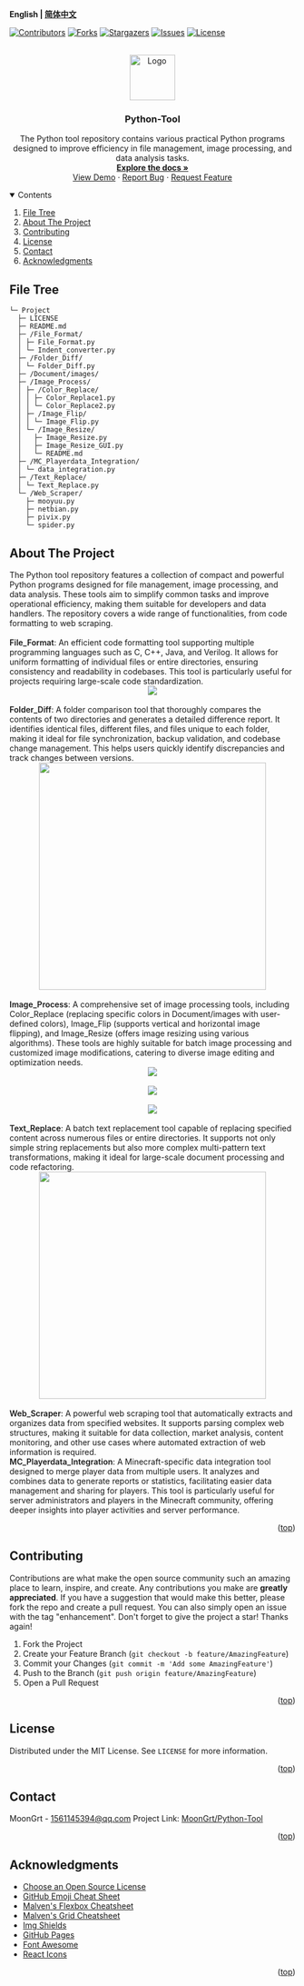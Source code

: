 **English | [简体中文](README_cn.md)**
<div id="top"></div>

[![Contributors][contributors-shield]][contributors-url]
[![Forks][forks-shield]][forks-url]
[![Stargazers][stars-shield]][stars-url]
[![Issues][issues-shield]][issues-url]
[![License][license-shield]][license-url]


<!-- PROJECT LOGO -->
<br />
<div align="center">
    <a href="https://github.com/MoonGrt/Python-Tool">
    <img src="Document/images/logo.png" alt="Logo" width="80" height="80">
    </a>
<h3 align="center">Python-Tool</h3>
    <p align="center">
    The Python tool repository contains various practical Python programs designed to improve efficiency in file management, image processing, and data analysis tasks.
    <br />
    <a href="https://github.com/MoonGrt/Python-Tool"><strong>Explore the docs »</strong></a>
    <br />
    <a href="https://github.com/MoonGrt/Python-Tool">View Demo</a>
    ·
    <a href="https://github.com/MoonGrt/Python-Tool/issues">Report Bug</a>
    ·
    <a href="https://github.com/MoonGrt/Python-Tool/issues">Request Feature</a>
    </p>
</div>




<!-- CONTENTS -->
<details open>
  <summary>Contents</summary>
  <ol>
    <li><a href="#file-tree">File Tree</a></li>
    <li>
      <a href="#about-the-project">About The Project</a>
      <ul>
      </ul>
    </li>
    <li><a href="#contributing">Contributing</a></li>
    <li><a href="#license">License</a></li>
    <li><a href="#contact">Contact</a></li>
    <li><a href="#acknowledgments">Acknowledgments</a></li>
  </ol>
</details>





<!-- FILE TREE -->
## File Tree

```
└─ Project
  ├─ LICENSE
  ├─ README.md
  ├─ /File_Format/
  │ ├─ File_Format.py
  │ └─ Indent_converter.py
  ├─ /Folder_Diff/
  │ └─ Folder_Diff.py
  ├─ /Document/images/
  ├─ /Image_Process/
  │ ├─ /Color_Replace/
  │ │ ├─ Color_Replace1.py
  │ │ └─ Color_Replace2.py
  │ ├─ /Image_Flip/
  │ │ └─ Image_Flip.py
  │ └─ /Image_Resize/
  │   ├─ Image_Resize.py
  │   ├─ Image_Resize_GUI.py
  │   └─ README.md
  ├─ /MC_Playerdata_Integration/
  │ └─ data_integration.py
  ├─ /Text_Replace/
  │ └─ Text_Replace.py
  └─ /Web_Scraper/
    ├─ mooyuu.py
    ├─ netbian.py
    ├─ pivix.py
    └─ spider.py
```



<!-- ABOUT THE PROJECT -->
## About The Project

<p style=" margin-top:0px; margin-bottom:0px; margin-left:0px; margin-right:0px; -qt-block-indent:0; text-indent:0px;">The Python tool repository features a collection of compact and powerful Python programs designed for file management, image processing, and data analysis. These tools aim to simplify common tasks and improve operational efficiency, making them suitable for developers and data handlers. The repository covers a wide range of functionalities, from code formatting to web scraping.</p>
<p style="-qt-paragraph-type:empty; margin-top:0px; margin-bottom:0px; margin-left:0px; margin-right:0px; -qt-block-indent:0; text-indent:0px; font-weight:600;"><br /></p>
<p style=" margin-top:0px; margin-bottom:0px; margin-left:0px; margin-right:0px; -qt-block-indent:0; text-indent:0px;"><span style=" font-weight:600;">File_Format</span>: An efficient code formatting tool supporting multiple programming languages such as C, C++, Java, and Verilog. It allows for uniform formatting of individual files or entire directories, ensuring consistency and readability in codebases. This tool is particularly useful for projects requiring large-scale code standardization.</p>
<p align="center" style=" margin-top:0px; margin-bottom:0px; margin-left:0px; margin-right:0px; -qt-block-indent:0; text-indent:0px;"><img src="Document/images/File_Format.png" /></p>
<p style="-qt-paragraph-type:empty; margin-top:0px; margin-bottom:0px; margin-left:0px; margin-right:0px; -qt-block-indent:0; text-indent:0px;"><br /></p>
<p style=" margin-top:0px; margin-bottom:0px; margin-left:0px; margin-right:0px; -qt-block-indent:0; text-indent:0px;"><span style=" font-weight:600;">Folder_Diff</span>: A folder comparison tool that thoroughly compares the contents of two directories and generates a detailed difference report. It identifies identical files, different files, and files unique to each folder, making it ideal for file synchronization, backup validation, and codebase change management. This helps users quickly identify discrepancies and track changes between versions.</p>
<p align="center" style=" margin-top:0px; margin-bottom:0px; margin-left:0px; margin-right:0px; -qt-block-indent:0; text-indent:0px;"><img src="Document/images/Folder_Diff.png" height="400" /></p>
<p style="-qt-paragraph-type:empty; margin-top:0px; margin-bottom:0px; margin-left:0px; margin-right:0px; -qt-block-indent:0; text-indent:0px;"><br /></p>
<p style=" margin-top:0px; margin-bottom:0px; margin-left:0px; margin-right:0px; -qt-block-indent:0; text-indent:0px;"><span style=" font-weight:600;">Image_Process</span>: A comprehensive set of image processing tools, including Color_Replace (replacing specific colors in Document/images with user-defined colors), Image_Flip (supports vertical and horizontal image flipping), and Image_Resize (offers image resizing using various algorithms). These tools are highly suitable for batch image processing and customized image modifications, catering to diverse image editing and optimization needs.</p>
<p align="center" style=" margin-top:0px; margin-bottom:0px; margin-left:0px; margin-right:0px; -qt-block-indent:0; text-indent:0px;"><img src="Document/images/Color_Replace.png" /></p>
<p style="-qt-paragraph-type:empty; margin-top:0px; margin-bottom:0px; margin-left:0px; margin-right:0px; -qt-block-indent:0; text-indent:0px;"><br /></p>
<p align="center" style=" margin-top:0px; margin-bottom:0px; margin-left:0px; margin-right:0px; -qt-block-indent:0; text-indent:0px;"><img src="Document/images/Image_Flip.png" /></p>
<p style="-qt-paragraph-type:empty; margin-top:0px; margin-bottom:0px; margin-left:0px; margin-right:0px; -qt-block-indent:0; text-indent:0px;"><br /></p>
<p align="center" style=" margin-top:0px; margin-bottom:0px; margin-left:0px; margin-right:0px; -qt-block-indent:0; text-indent:0px;"><img src="Document/images/Image_Resize.png" /></p>
<p style="-qt-paragraph-type:empty; margin-top:0px; margin-bottom:0px; margin-left:0px; margin-right:0px; -qt-block-indent:0; text-indent:0px;"><br /></p>
<p style=" margin-top:0px; margin-bottom:0px; margin-left:0px; margin-right:0px; -qt-block-indent:0; text-indent:0px;"><span style=" font-weight:600;">Text_Replace</span>: A batch text replacement tool capable of replacing specified content across numerous files or entire directories. It supports not only simple string replacements but also more complex multi-pattern text transformations, making it ideal for large-scale document processing and code refactoring.</p>
<p align="center" style=" margin-top:0px; margin-bottom:0px; margin-left:0px; margin-right:0px; -qt-block-indent:0; text-indent:0px;"><img src="Document/images/Text_Replace.png" height="400" /></p>
<p style="-qt-paragraph-type:empty; margin-top:0px; margin-bottom:0px; margin-left:0px; margin-right:0px; -qt-block-indent:0; text-indent:0px;"><br /></p>
<p style=" margin-top:0px; margin-bottom:0px; margin-left:0px; margin-right:0px; -qt-block-indent:0; text-indent:0px;"><span style=" font-weight:600;">Web_Scraper</span>: A powerful web scraping tool that automatically extracts and organizes data from specified websites. It supports parsing complex web structures, making it suitable for data collection, market analysis, content monitoring, and other use cases where automated extraction of web information is required.</p>
<p style=" margin-top:0px; margin-bottom:0px; margin-left:0px; margin-right:0px; -qt-block-indent:0; text-indent:0px;"><span style=" font-weight:600;">MC_Playerdata_Integration</span>: A Minecraft-specific data integration tool designed to merge player data from multiple users. It analyzes and combines data to generate reports or statistics, facilitating easier data management and sharing for players. This tool is particularly useful for server administrators and players in the Minecraft community, offering deeper insights into player activities and server performance.</p></body></html>
<p align="right">(<a href="#top">top</a>)</p>



<!-- CONTRIBUTING -->
## Contributing

Contributions are what make the open source community such an amazing place to learn, inspire, and create. Any contributions you make are **greatly appreciated**.
If you have a suggestion that would make this better, please fork the repo and create a pull request. You can also simply open an issue with the tag "enhancement".
Don't forget to give the project a star! Thanks again!
1. Fork the Project
2. Create your Feature Branch (`git checkout -b feature/AmazingFeature`)
3. Commit your Changes (`git commit -m 'Add some AmazingFeature'`)
4. Push to the Branch (`git push origin feature/AmazingFeature`)
5. Open a Pull Request
<p align="right">(<a href="#top">top</a>)</p>



<!-- LICENSE -->
## License

Distributed under the MIT License. See `LICENSE` for more information.
<p align="right">(<a href="#top">top</a>)</p>



<!-- CONTACT -->
## Contact

MoonGrt - 1561145394@qq.com
Project Link: [MoonGrt/Python-Tool](https://github.com/MoonGrt/Python-Tool)

<p align="right">(<a href="#top">top</a>)</p>



<!-- ACKNOWLEDGMENTS -->
## Acknowledgments

* [Choose an Open Source License](https://choosealicense.com)
* [GitHub Emoji Cheat Sheet](https://www.webpagefx.com/tools/emoji-cheat-sheet)
* [Malven's Flexbox Cheatsheet](https://flexbox.malven.co/)
* [Malven's Grid Cheatsheet](https://grid.malven.co/)
* [Img Shields](https://shields.io)
* [GitHub Pages](https://pages.github.com)
* [Font Awesome](https://fontawesome.com)
* [React Icons](https://react-icons.github.io/react-icons/search)
<p align="right">(<a href="#top">top</a>)</p>




<!-- MARKDOWN LINKS & Document/images -->
<!-- https://www.markdownguide.org/basic-syntax/#reference-style-links -->
[contributors-shield]: https://img.shields.io/github/contributors/MoonGrt/Python-Tool.svg?style=for-the-badge
[contributors-url]: https://github.com/MoonGrt/Python-Tool/graphs/contributors
[forks-shield]: https://img.shields.io/github/forks/MoonGrt/Python-Tool.svg?style=for-the-badge
[forks-url]: https://github.com/MoonGrt/Python-Tool/network/members
[stars-shield]: https://img.shields.io/github/stars/MoonGrt/Python-Tool.svg?style=for-the-badge
[stars-url]: https://github.com/MoonGrt/Python-Tool/stargazers
[issues-shield]: https://img.shields.io/github/issues/MoonGrt/Python-Tool.svg?style=for-the-badge
[issues-url]: https://github.com/MoonGrt/Python-Tool/issues
[license-shield]: https://img.shields.io/github/license/MoonGrt/Python-Tool.svg?style=for-the-badge
[license-url]: https://github.com/MoonGrt/Python-Tool/blob/master/LICENSE
